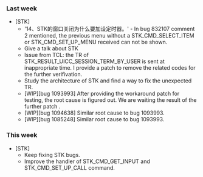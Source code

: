 ### Last week

* [STK]
  - '14、STK的窗口关闭为什么要加设定时器。' - In bug 832107 comment 2 mentioned, the previous menu without a STK_CMD_SELECT_ITEM or STK_CMD_SET_UP_MENU received can not be shown. 
  - Give a talk about STK
  - Issue from TCL: the TR of STK_RESULT_UICC_SESSION_TERM_BY_USER is sent at inappropriate time. I provide a patch to remove the related codes for the further verifivation.
  - Study the architecture of STK and find a way to fix the unexpected TR.
  - [WIP][bug 1093993] After providing the workaround patch for testing, the root cause is figured out. We are waiting the result of the further patch .
  - [WIP][bug 1094638] Similar root cause to bug 1093993.
  - [WIP][bug 1085248] Similar root cause to bug 1093993.

### This week

* [STK]
  - Keep fixing STK bugs.
  - Improve the handler of STK_CMD_GET_INPUT and STK_CMD_SET_UP_CALL command.
